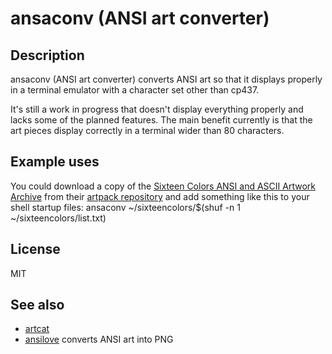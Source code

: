 ansaconv (ANSI art converter)
==========

Description
------------

ansaconv (ANSI art converter) converts ANSI art so that it displays properly
in a terminal emulator with a character set other than cp437.

It's still a work in progress that doesn't display everything properly and lacks
some of the planned features. The main benefit currently is that the art pieces
display correctly in a terminal wider than 80 characters.

Example uses
--------------

You could download a copy of the [Sixteen Colors ANSI and ASCII Artwork
Archive](http://sixteencolors.net/) from their
[artpack repository](https://github.com/sixteencolors/sixteencolors-archive) and
add something like this to your shell startup files:
    ansaconv  ~/sixteencolors/$(shuf -n 1 ~/sixteencolors/list.txt)

License
-------

MIT

See also
--------

* [artcat](https://github.com/tehmaze/artcat)
* [ansilove](https://github.com/ansilove/ansilove) converts ANSI art into PNG

